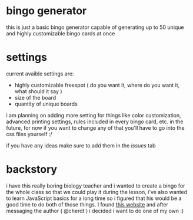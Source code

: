 **bingo generator**
======================
this is just a basic bingo generator capable of generating up to 50 unique and highly customizable bingo cards at once

**settings**
============
current avaible settings are: 
* highly customizable freespot ( do you want it, where do you want it, what should it say )
* size of the board
* quantity of unique boards

i am planning on adding more setting for things like color customization, advanced printing settings, rules included in every bingo card, etc. in the future, for now if you want to change any of that you'll have to go into the css files yourself :/

if you have any ideas make sure to add them in the _issues_ tab

**backstory**
=============
i have this really boring biology teacher and i wanted to create a bingo for the whole class so that we could play it during the lesson, i've also wanted to learn JavaScript basics for a long time so i figured that his would be a good time to do both of those things. I found [this website](https://osric.com/bingo-card-generator/) and after messaging the author ( @cherdt ) i decided i want to do one of my own :)
